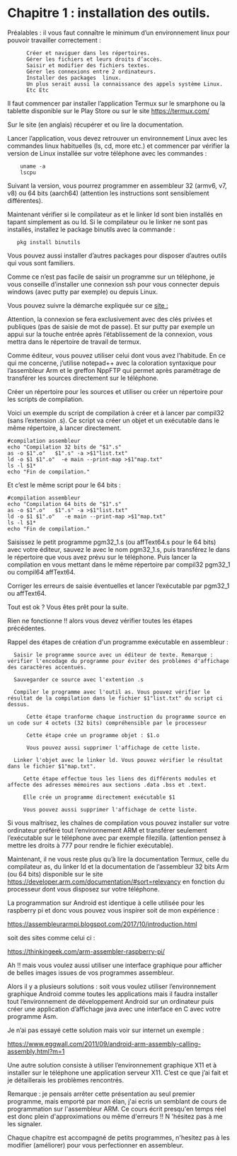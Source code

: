 # Chapitre  1 : installation des outils.

Préalables : il vous faut connaître le minimum d’un environnement linux pour pouvoir travailler correctement :

```
      Créer et naviguer dans les répertoires.
      Gérer les fichiers et leurs droits d’accès.
      Saisir et modifier des fichiers textes.
      Gérer les connexions entre 2 ordinateurs.
      Installer des packages  linux.
      Un plus serait aussi la connaissance des appels système Linux.
      Etc Etc 
```

Il faut commencer par installer l’application Termux sur le smarphone ou la tablette disponible sur le Play Store ou sur le site https://termux.com/

Sur le site (en anglais) récupérer et ou lire la documentation.

Lancer l’application, vous devez retrouver un environnement Linux avec les commandes linux habituelles (ls, cd, more etc.) et commencer par vérifier la version de Linux installée sur votre téléphone avec les commandes :
```
    uname -a 
    lscpu 
```
    
Suivant la version, vous pourrez programmer en assembleur 32 (armv6, v7, v8) ou 64 bits (aarch64) (attention les instructions sont sensiblement différentes).

Maintenant vérifier si le compilateur as et le linker ld sont bien installés en tapant simplement as ou ld. Si le compilateur ou le linker ne sont pas installés, installez le package binutils avec la commande :
```
   pkg install binutils 
```
Vous pouvez aussi installer d’autres packages pour disposer d’autres outils qui vous sont familiers.

Comme ce n’est pas facile de saisir un programme sur un téléphone, je vous conseille d’installer une connexion ssh pour vous connecter depuis windows (avec putty par exemple) ou depuis Linux.

Vous pouvez suivre la démarche expliquée sur ce [site :](https://glow.li/posts/run-an-ssh-server-on-your-android-with-termux/)

Attention, la connexion se fera exclusivement avec des clés privées et publiques (pas de saisie de mot de passe). Et sur putty par exemple un appui sur la touche entrée après l’établissement de la connexion, vous mettra dans le répertoire de travail de termux.

Comme éditeur, vous pouvez utiliser celui dont vous avez l’habitude.  En ce qui me concerne, j’utilise notepad++ avec la coloration syntaxique pour l’assembleur Arm et le greffon NppFTP qui permet après paramétrage de transférer les sources directement sur le téléphone.


Créer un répertoire pour les sources et utiliser ou créer un répertoire pour les scripts de compilation.

Voici un exemple du script de compilation à créer et à lancer par compil32 <nomdusource>  (sans l’extension .s). Ce script va créer un objet et un exécutable dans le même répertoire,  à lancer directement.

```shell
#compilation assembleur
echo "Compilation 32 bits de "$1".s"
as -o $1".o"   $1".s" -a >$1"list.txt"
ld -o $1 $1".o"  -e main --print-map >$1"map.txt"
ls -l $1*
echo "Fin de compilation."
```

Et c’est le même script pour le 64 bits :
      
```shell
#compilation assembleur
echo "Compilation 64 bits de "$1".s"
as -o $1".o"   $1".s" -a >$1"list.txt"
ld -o $1 $1".o"   -e main --print-map >$1"map.txt"
ls -l $1*  
echo "Fin de compilation."
```

Saisissez le petit programme pgm32_1.s (ou affText64.s pour le 64 bits) avec votre éditeur, sauvez le avec le nom pgm32_1.s, puis transférez le dans le répertoire que vous avez prévu sur le téléphone. Puis lancer la compilation en vous mettant dans le même répertoire par compil32 pgm32_1 ou compil64 affText64.

Corriger les erreurs de saisie éventuelles et lancer l’exécutable par pgm32_1 ou affText64.

Tout est ok ?  Vous êtes prêt pour la suite.

Rien ne fonctionne !! alors vous devez vérifier toutes les étapes précédentes.
      
Rappel des étapes de création d'un programme exécutable en assembleur :
      
      Saisir le programme source avec un éditeur de texte. Remarque : vérifier l'encodage du programme pour éviter des problèmes d'affichage des caractères accentués.
      
      Sauvegarder ce source avec l'extention .s
      
      Compiler le programme avec l'outil as. Vous pouvez vérifier le résultat de la compilation dans le fichier $1"list.txt" du script ci dessus.
       
          Cette étape tranforme chaque instruction du programme source en un code sur 4 octets (32 bits) compréhensible par le processeur
      
          Cette étape crée un programme objet : $1.o
      
          Vous pouvez aussi supprimer l'affichage de cette liste.

      Linker l'objet avec le linker ld. Vous pouvez vérifier le résultat dans le fichier $1"map.txt".
      
         Cette étape effectue tous les liens des différents modules et affecte des adresses mémoires aux sections .data .bss et .text.
      
         Elle crée un programme directement exécutable $1
      
         Vous pouvez aussi supprimer l'affichage de cette liste.

Si vous maîtrisez, les chaînes de compilation vous pouvez installer sur votre ordinateur préféré tout l’environnement ARM et transférer seulement l’exécutable sur le téléphone avec par exemple filezilla. (attention pensez à mettre les droits à 777 pour rendre le fichier exécutable).

Maintenant, il ne vous reste plus qu’à lire la documentation Termux, celle du compilateur as, du linker ld et la documentation de l’assembleur 32 bits Arm (ou 64 bits) disponible sur le site 
https://developer.arm.com/documentation/#sort=relevancy en fonction du processeur dont vous disposez sur votre téléphone.

La programmation sur Android est identique à celle utilisée pour les raspberry pi et donc vous pouvez vous inspirer soit de mon expérience :
      
https://assembleurarmpi.blogspot.com/2017/10/introduction.html
      
soit des sites comme celui ci :
      
https://thinkingeek.com/arm-assembler-raspberry-pi/


Ah !! mais vous voulez aussi utiliser une interface graphique pour afficher de belles images issues de vos programmes assembleur.
      
Alors il y a plusieurs solutions : soit vous voulez utiliser l’environnement graphique Android comme toutes les applications mais il faudra installer tout l’environnement de développement Android sur un ordinateur puis créer une application d’affichage java avec une interface en C avec votre programme Asm.
      
Je n’ai pas essayé cette solution mais voir sur internet un exemple :
      
https://www.eggwall.com/2011/09/android-arm-assembly-calling-assembly.html?m=1

Une autre solution consiste à utiliser l’environnement graphique X11 et à installer sur le téléphone une application serveur X11.  C’est ce que j’ai fait et je détaillerais les problèmes rencontrés.
      
Remarque : je pensais arrêter cette présentation au seul premier programme, mais emporté par mon élan, j'ai ecris un semblant de cours de programmation sur l'assembleur ARM. Ce cours écrit presqu'en temps réel est donc plein d'approximations ou même d'erreurs !! 
N 'hésitez pas à me les signaler.

Chaque chapitre est accompagné de petits programmes, n'hesitez pas à les modifier (améliorer) pour vous perfectionner en assembleur.
      
